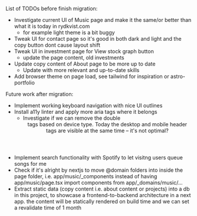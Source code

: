 List of TODOs before finish migration:

- Investigate current UI of Music page and make it the same/or better than what it is today in rydkvist.com
  - for example light theme is a bit buggy
- Tweak UI for contact page so it's good in both dark and light and the copy button dont cause layout shift
- Tweak UI in investment page for View stock graph button
  - update the page content, old investments
- Update copy content of About page to be more up to date
  - Update with more relevant and up-to-date skills
- Add browser theme on page load, see tailwind for inspiration or astro-portfolio

Future work after migration:
- Implement working keyboard navigation with nice UI outlines
- Install a11y linter and apply more aria tags where it belongs
  - Investigate if we can remove the double <header> tags based on device type. Today the desktop and mobile header tags are visible at the same time – it's not optimal?
- Implement search functionality with Spotify to let visitng users queue songs for me
- Check if it's alright by nextjs to move @domain folders into inside the page folder, i.e. app/music/_components instead of having app/music/page.tsx import components from app/_domains/music/...
- Extract static data (copy content i.e. about content or projects) into a db in this project, to showcase a frontend-to-backend architecture in a next app. the content will be statically rendered on build time and we can set a revalidate time of 1 month
